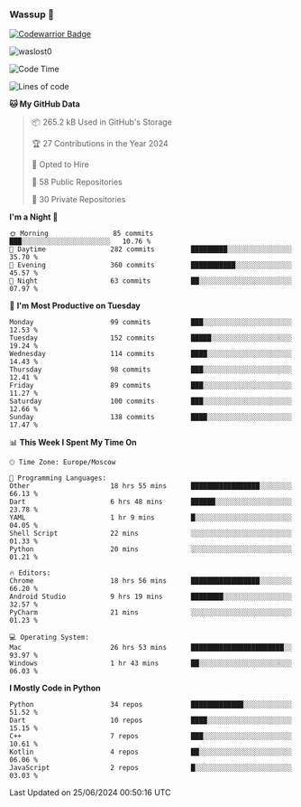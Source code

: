 ### Wassup 👋

[![Codewarrior Badge](https://www.codewars.com/users/waslost/badges/small)](https://www.codewars.com/users/waslost)

<p align="left"> <img src="https://komarev.com/ghpvc/?username=waslost0" alt="waslost0" /></p>

<!--START_SECTION:waka-->
![Code Time](http://img.shields.io/badge/Code%20Time-4%2C519%20hrs%2012%20mins-blue)

![Lines of code](https://img.shields.io/badge/From%20Hello%20World%20I%27ve%20Written-1.4%20million%20lines%20of%20code-blue)

**🐱 My GitHub Data** 

> 📦 265.2 kB Used in GitHub's Storage 
 > 
> 🏆 27 Contributions in the Year 2024
 > 
> 💼 Opted to Hire
 > 
> 📜 58 Public Repositories 
 > 
> 🔑 30 Private Repositories 
 > 
**I'm a Night 🦉** 

```text
🌞 Morning                85 commits          ███░░░░░░░░░░░░░░░░░░░░░░   10.76 % 
🌆 Daytime                282 commits         █████████░░░░░░░░░░░░░░░░   35.70 % 
🌃 Evening                360 commits         ███████████░░░░░░░░░░░░░░   45.57 % 
🌙 Night                  63 commits          ██░░░░░░░░░░░░░░░░░░░░░░░   07.97 % 
```
📅 **I'm Most Productive on Tuesday** 

```text
Monday                   99 commits          ███░░░░░░░░░░░░░░░░░░░░░░   12.53 % 
Tuesday                  152 commits         █████░░░░░░░░░░░░░░░░░░░░   19.24 % 
Wednesday                114 commits         ████░░░░░░░░░░░░░░░░░░░░░   14.43 % 
Thursday                 98 commits          ███░░░░░░░░░░░░░░░░░░░░░░   12.41 % 
Friday                   89 commits          ███░░░░░░░░░░░░░░░░░░░░░░   11.27 % 
Saturday                 100 commits         ███░░░░░░░░░░░░░░░░░░░░░░   12.66 % 
Sunday                   138 commits         ████░░░░░░░░░░░░░░░░░░░░░   17.47 % 
```


📊 **This Week I Spent My Time On** 

```text
🕑︎ Time Zone: Europe/Moscow

💬 Programming Languages: 
Other                    18 hrs 55 mins      █████████████████░░░░░░░░   66.13 % 
Dart                     6 hrs 48 mins       ██████░░░░░░░░░░░░░░░░░░░   23.78 % 
YAML                     1 hr 9 mins         █░░░░░░░░░░░░░░░░░░░░░░░░   04.05 % 
Shell Script             22 mins             ░░░░░░░░░░░░░░░░░░░░░░░░░   01.33 % 
Python                   20 mins             ░░░░░░░░░░░░░░░░░░░░░░░░░   01.21 % 

🔥 Editors: 
Chrome                   18 hrs 56 mins      █████████████████░░░░░░░░   66.20 % 
Android Studio           9 hrs 19 mins       ████████░░░░░░░░░░░░░░░░░   32.57 % 
PyCharm                  21 mins             ░░░░░░░░░░░░░░░░░░░░░░░░░   01.23 % 

💻 Operating System: 
Mac                      26 hrs 53 mins      ███████████████████████░░   93.97 % 
Windows                  1 hr 43 mins        ██░░░░░░░░░░░░░░░░░░░░░░░   06.03 % 
```

**I Mostly Code in Python** 

```text
Python                   34 repos            █████████████░░░░░░░░░░░░   51.52 % 
Dart                     10 repos            ████░░░░░░░░░░░░░░░░░░░░░   15.15 % 
C++                      7 repos             ███░░░░░░░░░░░░░░░░░░░░░░   10.61 % 
Kotlin                   4 repos             ██░░░░░░░░░░░░░░░░░░░░░░░   06.06 % 
JavaScript               2 repos             █░░░░░░░░░░░░░░░░░░░░░░░░   03.03 % 
```




 Last Updated on 25/06/2024 00:50:16 UTC
<!--END_SECTION:waka-->

